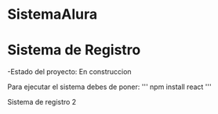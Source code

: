 # SistemaAlura

<h1>Sistema de Registro</h1>
-Estado del proyecto: En construccion

Para ejecutar el sistema debes de poner:
''' npm install react '''

Sistema de registro 2
